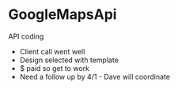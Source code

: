 # GoogleMapsApi
API coding
- Client call went well
- Design selected with template
- $ paid so get to work
- Need a follow up by 4/1 - Dave will coordinate

